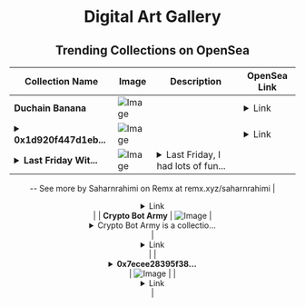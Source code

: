<div align="center">

# Digital Art Gallery

## Trending Collections on OpenSea

| Collection Name                       | Image                                                                                     | Description                       | OpenSea Link                                                                                          |
|---------------------------------------|-------------------------------------------------------------------------------------------|-----------------------------------|--------------------------------------------------------------------------------------------------------|
| **Duchain Banana** | ![Image](https://raw.seadn.io/files/0b0b539947a2254e93975a6cd0618245.svg?w=200&auto=format) |  | <details><summary>Link</summary>[Duchain Banana](https://opensea.io/collection/duchain-banana)</details> |
| **<details><summary>0x1d920f447d1eb...</summary>0x1d920f447d1eb3854b72a40a7566b844dd9e5fc4</details>** | ![Image](https://i.seadn.io/s/raw/files/662371d5e0a8665a35b37f8206b4c8fe.jpg?w=500&auto=format?w=200&auto=format) |  | <details><summary>Link</summary>[0x1d920f447d1eb3854b72a40a7566b844dd9e5fc4](https://opensea.io/collection/0x1d920f447d1eb3854b72a40a7566b844dd9e5fc4)</details> |
| **<details><summary>Last Friday Wit...</summary>Last Friday With A Good Friend 😇</details>** | ![Image](https://i.seadn.io/s/raw/files/a2b9f83626fd62c204bf10025a5a0008.jpg?w=500&auto=format?w=200&auto=format) | <details><summary>Last Friday, I had lots of fun...</summary>Last Friday, I had lots of fun taking lots of amazing photos with a good friend 🥰
--
See more by Saharnrahimi on Remx at remx.xyz/saharnrahimi</details> | <details><summary>Link</summary>[Last Friday With A Good Friend 😇](https://opensea.io/collection/last-friday-with-a-good-friend)</details> |
| **Crypto Bot Army** | ![Image](https://i.seadn.io/s/raw/files/191d5ecc3cee1e7c59d78f645aa1ee1c.png?w=500&auto=format?w=200&auto=format) | <details><summary>Crypto Bot Army is a collectio...</summary>Crypto Bot Army is a collection of 1000 unique Crypto Bot NFTs— unique digital collectibles living on the Solana blockchain. Your Crypto Bot doubles as your Crypto Meta membership card, and grants access to members-only benefits. The first of which is access to The Command Center HQ, a space for discussing our crypto bots and participating in live coding tutorials. Future areas and perks can be unlocked by the community through roadmap activation.</details> | <details><summary>Link</summary>[Crypto Bot Army](https://opensea.io/collection/crypto-bot-army-1)</details> |
| **<details><summary>0x7ecee28395f38...</summary>0x7ecee28395f38ffe2f3da336b6e81893c8ff1dbb</details>** | ![Image](https://i.seadn.io/s/raw/files/662371d5e0a8665a35b37f8206b4c8fe.jpg?w=500&auto=format?w=200&auto=format) |  | <details><summary>Link</summary>[0x7ecee28395f38ffe2f3da336b6e81893c8ff1dbb](https://opensea.io/collection/0x7ecee28395f38ffe2f3da336b6e81893c8ff1dbb)</details> |

</div>